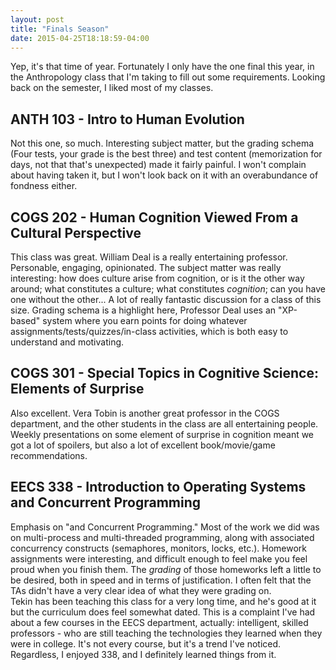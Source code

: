 ```yaml
---
layout: post
title: "Finals Season"
date: 2015-04-25T18:18:59-04:00
---
```


Yep, it's that time of year.  Fortunately I only have the one final this year, in the Anthropology class that I'm taking to fill out some requirements.  Looking back on the semester, I liked most of my classes.  

## ANTH 103 - Intro to Human Evolution ##
Not this one, so much.  Interesting subject matter, but the grading schema (Four tests, your grade is the best three) and test content (memorization for days, not that that's unexpected) made it fairly painful.  I won't complain about having taken it, but I won't look back on it with an overabundance of fondness either.

## COGS 202 - Human Cognition Viewed From a Cultural Perspective ##
This class was great.  William Deal is a really entertaining professor.  Personable, engaging, opinionated.  The subject matter was really interesting: how does culture arise from cognition, or is it the other way around; what constitutes a culture; what constitutes *cognition*; can you have one without the other...  A lot of really fantastic discussion for a class of this size.  Grading schema is a highlight here, Professor Deal uses an "XP-based" system where you earn points for doing whatever assignments/tests/quizzes/in-class activities, which is both easy to understand and motivating.  

## COGS 301 - Special Topics in Cognitive Science: Elements of Surprise ##
Also excellent.  Vera Tobin is another great professor in the COGS department, and the other students in the class are all entertaining people.  Weekly presentations on some element of surprise in cognition meant we got a lot of spoilers, but also a lot of excellent book/movie/game recommendations.  

## EECS 338 - Introduction to Operating Systems and Concurrent Programming ##
Emphasis on "and Concurrent Programming."  Most of the work we did was on multi-process and multi-threaded programming, along with associated concurrency constructs (semaphores, monitors, locks, etc.).  Homework assignments were interesting, and difficult enough to feel make you feel proud when you finish them.  The *grading* of those homeworks left a little to be desired, both in speed and in terms of justification.  I often felt that the TAs didn't have a very clear idea of what they were grading on.  
Tekin has been teaching this class for a very long time, and he's good at it but the curriculum does feel somewhat dated.  This is a complaint I've had about a few courses in the EECS department, actually: intelligent, skilled professors - who are still teaching the technologies they learned when they were in college.  It's not every course, but it's a trend I've noticed.  
Regardless, I enjoyed 338, and I definitely learned things from it.

